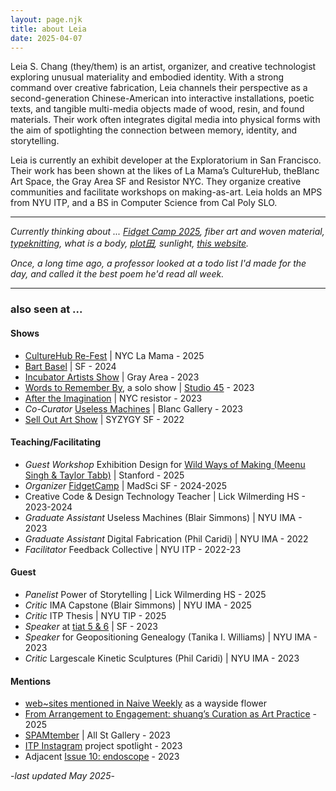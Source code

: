 ```yaml
---
layout: page.njk
title: about Leia
date: 2025-04-07
---
```

Leia S. Chang (they/them) is an artist, organizer, and creative technologist exploring unusual materiality and embodied identity. With a strong command over creative fabrication, Leia channels their perspective as a second-generation Chinese-American into interactive installations, poetic texts, and tangible multi-media objects made of wood, resin, and found materials. Their work often integrates digital media into physical forms with the aim of spotlighting the connection between memory, identity, and storytelling. 

Leia is currently an exhibit developer at the Exploratorium in San Francisco. Their work has been shown at the likes of La Mama’s CultureHub, theBlanc Art Space, the Gray Area SF and Resistor NYC. They organize creative communities and facilitate workshops on making-as-art. Leia holds an MPS from NYU ITP, and a BS in Computer Science from Cal Poly SLO.

---

*Currently thinking about ... [Fidget Camp 2025](https://fidgetcamp.com/), fiber art and woven material, [typeknitting](https://typeknitting.net/), what is a body, [plot田](https://www.instagram.com/plooooooot/), sunlight, [this website](/absolutely-everything).*

*Once, a long time ago, a professor looked at a todo list I'd made for the day, and called it the best poem he'd read all week.* 

---

### also seen at ...

#### Shows 
- [CultureHub Re-Fest](https://www.culturehub.org/re-fest-2025) | NYC La Mama - 2025
- [Bart Basel](https://bartbasel.org/) | SF - 2024
- [Incubator Artists Show](https://grayarea.org/event/gray-area-incubator-salon-2023-2/) | Gray Area - 2023
- [Words to Remember By](https://leiac.me/content/2024/2024-01-01_Words-to-Remember-By/), a solo show | [Studio 45](https://www.workatthestudio.com) - 2023
- [After the Imagination](https://www.instagram.com/p/CqMdQHeNFD9/) | NYC resistor - 2023 
- *Co-Curator* [Useless Machines](https://www.theblanc.art/exhibition/useless-machines-a-curated-student-show) | Blanc Gallery - 2023
- [Sell Out Art Show](https://www.syzygysf.com/event-details/sell-out-art-show) | SYZYGY SF - 2022 

#### Teaching/Facilitating
- *Guest Workshop* Exhibition Design for [Wild Ways of Making (Meenu Singh & Taylor Tabb)](https://dschool.stanford.edu/study/elective-courses/wild-ways-of-making) | Stanford - 2025
- *Organizer* [FidgetCamp](https://fidgetcamp.com) | MadSci SF - 2024-2025 
- Creative Code & Design Technology Teacher | Lick Wilmerding HS - 2023-2024 
- *Graduate Assistant* Useless Machines (Blair Simmons) | NYU IMA - 2023 
- *Graduate Assistant* Digital Fabrication (Phil Caridi) | NYU IMA - 2022 
- *Facilitator* Feedback Collective | NYU ITP - 2022-23 

#### Guest
- *Panelist* Power of Storytelling | Lick Wilmerding HS - 2025 
- *Critic* IMA Capstone (Blair Simmons) | NYU IMA - 2025
- *Critic* ITP Thesis | NYU TIP - 2025
- *Speaker* at [tiat 5 & 6](https://ashherr.github.io/tiat/) | SF - 2023
- *Speaker* for Geopositioning Genealogy (Tanika I. Williams) | NYU IMA - 2023
- *Critic* Largescale Kinetic Sculptures (Phil Caridi) | NYU IMA - 2023 

#### Mentions
- [web~sites mentioned in Naive Weekly](https://www.naiveweekly.com/i/161743652/wayside-flowers) as a wayside flower
- [From Arrangement to Engagement: shuang’s Curation as Art Practice](https://www.art-insider.com/from-arrangement-to-engagement-shuangs-curation-as-art-practice/7144) - 2025 
- [SPAMtember](https://hudsonweekly.com/spamtember-unveils-playful-creativity-a-humorous-exploration-of-cultural-identity-at-all-street-gallery/) | All St Gallery - 2023
- [ITP Instagram](https://www.instagram.com/p/CoyVPdUAt1P/) project spotlight - 2023 
- Adjacent [Issue 10: endoscope](https://adjacent-ecoscope.itp.io/Noting-the-Details) - 2023 

-*last updated May 2025*-
